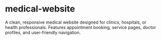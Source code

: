 # medical-website
A clean, responsive medical website designed for clinics, hospitals, or health professionals. Features appointment booking, service pages, doctor profiles, and user-friendly navigation.
